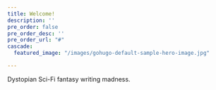 ```yaml
---
title: Welcome!
description: ''
pre_order: false
pre_order_desc: ''
pre_order_url: "#"
cascade:
  featured_image: "/images/gohugo-default-sample-hero-image.jpg"

---
```

<!-- This is joe's blog -->

Dystopian Sci-Fi fantasy writing madness.